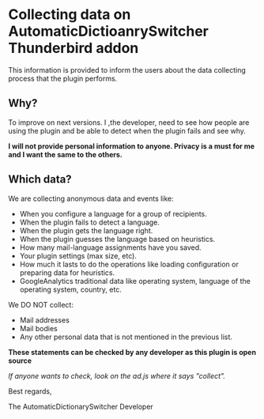 # Collecting data on AutomaticDictioanrySwitcher Thunderbird addon #

This information is provided to inform the users about the data collecting process that
the plugin performs.

## Why? ##

To improve on next versions. I ,the developer, need to see how people are using the
plugin and be able to detect when the plugin fails and see why.

**I will not provide personal information to anyone. Privacy is a must for me and 
I want the same to the others.**

## Which data? ##

We are collecting anonymous data and events like:
* When you configure a language for a group of recipients.
* When the plugin fails to detect a language.
* When the plugin gets the language right.
* When the plugin guesses the language based on heuristics.
* How many mail-language assignments  have you saved.
* Your plugin settings (max size, etc).
* How much it lasts to do the operations like loading configuration or preparing data for heuristics.
* GoogleAnalytics traditional data like operating system, language of the operating system, country, etc.

We DO NOT collect:
* Mail addresses
* Mail bodies
* Any other personal data that is not mentioned in the previous list.



**These statements can be checked by any developer as this plugin is open source**

_If anyone wants to check, look on the ad.js where it says "collect"._


Best regards,

The AutomaticDictionarySwitcher Developer